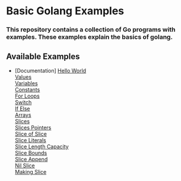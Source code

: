 <!--
  Title: Basic Golang Examples
  Description: This repository contains a collection of Go programs with examples. These examples explain the basics of golang.
  Author: Afroza Yasmin
  -->
  
# Basic Golang Examples

### This repository contains a collection of Go programs with examples. These examples explain the basics of golang. 

## Available Examples
  - [Documentation] <a target="_blank" href="https://github.com/tithi021/basic-golang-example/blob/master/hello-world.go">Hello World</a><br/>
  <a target="_blank" href="https://github.com/tithi021/basic-golang-example/blob/master/values.go">Values</a><br/>
  <a target="_blank" href="https://github.com/tithi021/basic-golang-example/blob/master/variables.go">Variables</a><br/>
  <a target="_blank" href="https://github.com/tithi021/basic-golang-example/blob/master/constants.go">Constants</a><br/>
  <a target="_blank" href="https://github.com/tithi021/basic-golang-example/blob/master/for-loops.go">For Loops</a><br/>
  <a target="_blank" href="https://github.com/tithi021/basic-golang-example/blob/master/switch.go">Switch</a><br/>
  <a target="_blank" href="https://github.com/tithi021/basic-golang-example/blob/master/if-else.go">If Else</a><br/>
  <a target="_blank" href="https://github.com/tithi021/basic-golang-example/blob/master/arrays.go">Arrays</a><br/>
  <a target="_blank" href="https://github.com/tithi021/basic-golang-example/blob/master/slices.go">Slices</a><br/>
  <a target="_blank" href="https://github.com/tithi021/basic-golang-example/blob/master/slices-pointers.go">Slices Pointers</a><br/>
  <a target="_blank" href="https://github.com/tithi021/basic-golang-example/blob/master/slice-of-slice.go">Slice of Slice</a><br/>
  <a target="_blank" href="https://github.com/tithi021/basic-golang-example/blob/master/slice-literals.go">Slice Literals</a><br/>
  <a target="_blank" href="https://github.com/tithi021/basic-golang-example/blob/master/slice-len-cap.go">Slice Length Capacity</a><br/>
  <a target="_blank" href="https://github.com/tithi021/basic-golang-example/blob/master/slice-bounds.go">Slice Bounds</a><br/>
  <a target="_blank" href="https://github.com/tithi021/basic-golang-example/blob/master/slice-append.go">Slice Append</a><br/>
  <a target="_blank" href="https://github.com/tithi021/basic-golang-example/blob/master/nil-slices.go">Nil Slice</a><br/>
  <a target="_blank" href="https://github.com/tithi021/basic-golang-example/blob/master/making-slices.go">Making Slice</a><br/>
  
